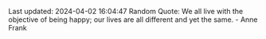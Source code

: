Last updated: 2024-04-02 16:04:47
Random Quote: We all live with the objective of being happy; our lives are all different and yet the same. - Anne Frank